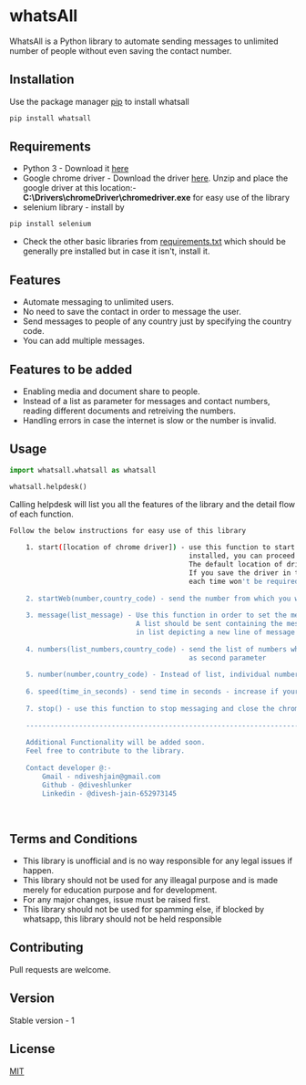 # whatsAll
WhatsAll is a Python library to automate sending messages to unlimited number of people without even saving the contact number.

## Installation
Use the package manager [pip](https://pip.pypa.io/en/stable/) to install whatsall
```bash
pip install whatsall
```
## Requirements
- Python 3 - Download it [here](https://www.python.org/downloads/)
- Google chrome driver - Download the driver [here](https://chromedriver.chromium.org/downloads). Unzip and place the google driver at this location:- __C:\Drivers\chromeDriver\chromedriver.exe__ for easy use of the library
- selenium library - install by 
```bash
pip install selenium
```
- Check the other basic libraries from [requirements.txt](https://github.com/diveshlunker/whatsall/blob/master/requirements.txt) which should be generally pre installed but in case it isn't, install it.

## Features
- Automate messaging to unlimited users.
- No need to save the contact in order to message the user.
- Send messages to people of any country just by specifying the country code.
- You can add multiple messages.

## Features to be added
- Enabling media and document share to people.
- Instead of a list as parameter for messages and contact numbers, reading different documents and retreiving the numbers.
- Handling errors in case the internet is slow or the number is invalid.

## Usage
```python
import whatsall.whatsall as whatsall

whatsall.helpdesk()
```
Calling helpdesk will list you all the features of the library and the detail flow of each function.
```bash
Follow the below instructions for easy use of this library
    
    1. start([location of chrome driver]) - use this function to start whatsall - If all the libraries are properly
                                            installed, you can proceed further. The parameter is optional. 
                                            The default location of driver is:- C:\Drivers\chromeDriver\chromedriver.exe
                                            If you save the driver in the particular location, sending location of driver 
                                            each time won't be required.
    
    2. startWeb(number,country_code) - send the number from which you wish to send for a trial purpose.
    
    3. message(list_message) - Use this function in order to set the message to be sent.
                               A list should be sent containing the message with each value 
                               in list depicting a new line of message
    
    4. numbers(list_numbers,country_code) - send the list of numbers whom you wish to send message with country_code
                                            as second parameter
                                            
    5. number(number,country_code) - Instead of list, individual number can be sent.
    
    6. speed(time_in_seconds) - send time in seconds - increase if your internet is slow in order to send message properly.
    
    7. stop() - use this function to stop messaging and close the chrome driver
    
    ------------------------------------------------------------------------------------------------------------------------
    
    Additional Functionality will be added soon.
    Feel free to contribute to the library.
    
    Contact developer @:-
        Gmail - ndiveshjain@gmail.com
        Github - @diveshlunker
        Linkedin - @divesh-jain-652973145
    
    
```
        
## Terms and Conditions
- This library is unofficial and is no way responsible for any legal issues if happen.
- This library should not be used for any illeagal purpose and is made merely for education purpose and for development.
- For any major changes, issue must be raised first.
- This library should not be used for spamming else, if blocked by whatsapp, this library should not be held responsible


## Contributing
Pull requests are welcome. 

## Version
Stable version - 1

## License
[MIT](https://github.com/diveshlunker/whatsall/blob/master/LICENSE)

